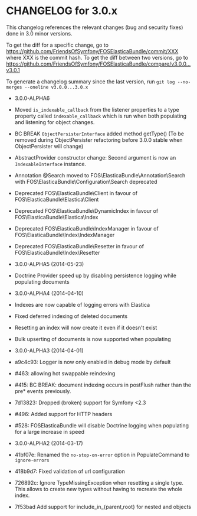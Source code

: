 CHANGELOG for 3.0.x
===================

This changelog references the relevant changes (bug and security fixes) done
in 3.0 minor versions.

To get the diff for a specific change, go to
https://github.com/FriendsOfSymfony/FOSElasticaBundle/commit/XXX where XXX is
the commit hash. To get the diff between two versions, go to
https://github.com/FriendsOfSymfony/FOSElasticaBundle/compare/v3.0.0...v3.0.1

To generate a changelog summary since the last version, run
`git log --no-merges --oneline v3.0.0...3.0.x`

* 3.0.0-ALPHA6

 * Moved `is_indexable_callback` from the listener properties to a type property called
   `indexable_callback` which is run when both populating and listening for object
   changes.
 * BC BREAK `ObjectPersisterInterface` added method getType() (To be removed during
   ObjectPersister refactoring before 3.0.0 stable when ObjectPersister will change)
 * AbstractProvider constructor change: Second argument is now an `IndexableInterface`
   instance.
 * Annotation @Search moved to FOS\ElasticaBundle\Annotation\Search with FOS\ElasticaBundle\Configuration\Search deprecated
 * Deprecated FOS\ElasticaBundle\Client in favour of FOS\ElasticaBundle\Elastica\Client
 * Deprecated FOS\ElasticaBundle\DynamicIndex in favour of FOS\ElasticaBundle\Elastica\Index
 * Deprecated FOS\ElasticaBundle\IndexManager in favour of FOS\ElasticaBundle\Index\IndexManager
 * Deprecated FOS\ElasticaBundle\Resetter in favour of FOS\ElasticaBundle\Index\Resetter

* 3.0.0-ALPHA5 (2014-05-23)

 * Doctrine Provider speed up by disabling persistence logging while populating documents

* 3.0.0-ALPHA4 (2014-04-10)

 * Indexes are now capable of logging errors with Elastica
 * Fixed deferred indexing of deleted documents
 * Resetting an index will now create it even if it doesn't exist
 * Bulk upserting of documents is now supported when populating

* 3.0.0-ALPHA3 (2014-04-01)

 * a9c4c93: Logger is now only enabled in debug mode by default
 * #463: allowing hot swappable reindexing
 * #415: BC BREAK: document indexing occurs in postFlush rather than the pre* events previously.
 * 7d13823: Dropped (broken) support for Symfony <2.3
 * #496: Added support for HTTP headers
 * #528: FOSElasticaBundle will disable Doctrine logging when populating for a large increase in speed

* 3.0.0-ALPHA2 (2014-03-17)

 * 41bf07e: Renamed the `no-stop-on-error` option in PopulateCommand to `ignore-errors`
 * 418b9d7: Fixed validation of url configuration
 * 726892c: Ignore TypeMissingException when resetting a single type. This allows to create new types without having to recreate the whole index.
 * 7f53bad Add support for include_in_{parent,root} for nested and objects

